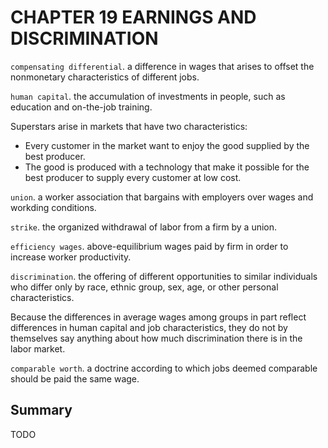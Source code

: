 # CHAPTER 19 EARNINGS AND DISCRIMINATION



`compensating differential`. a difference in wages that arises to offset the nonmonetary characteristics of different jobs.

`human capital`. the accumulation of investments in people, such as education and on-the-job training.

Superstars arise in markets that have two characteristics:

- Every customer in the market want to enjoy the good supplied by the best producer.
- The good is produced with a technology that make it possible for the best producer to supply every customer at low cost.

`union`. a worker association that bargains with employers over wages and workding conditions.

`strike`. the organized withdrawal of labor from a firm by a union.

`efficiency wages`. above-equilibrium wages paid by firm in order to increase worker productivity.

`discrimination`. the offering of different opportunities to similar individuals who differ only by race, ethnic group, sex, age, or other personal characteristics.

Because the differences in average wages among groups in part reflect differences in human capital and job characteristics, they do not by themselves say anything about how much discrimination there is in the labor market.

`comparable worth`. a doctrine according to which jobs deemed comparable should be paid the same wage.



## Summary

TODO

